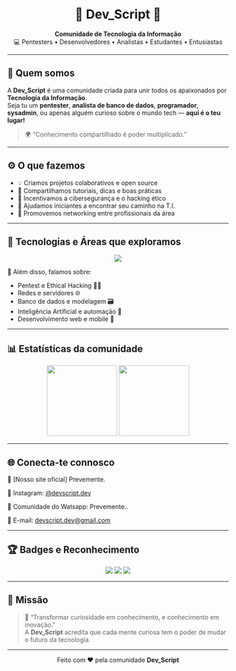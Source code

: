 
<h1 align="center">👾 Dev_Script 👾</h1>
<p align="center">
  <b>Comunidade de Tecnologia da Informação</b><br>
  💻 Pentesters • Desenvolvedores • Analistas • Estudantes • Entusiastas
</p>

---

## 🧭 Quem somos
A **Dev_Script** é uma comunidade criada para unir todos os apaixonados por **Tecnologia da Informação**.  
Seja tu um **pentester**, **analista de banco de dados**, **programador**, **sysadmin**, ou apenas alguém curioso sobre o mundo tech — **aqui é o teu lugar!**

> 🌍 “Conhecimento compartilhado é poder multiplicado.”

---

## ⚙️ O que fazemos
- 💡 Criamos projetos colaborativos e open source  
- 🧠 Compartilhamos tutoriais, dicas e boas práticas  
- 🔐 Incentivamos a cibersegurança e o hacking ético  
- 🧩 Ajudamos iniciantes a encontrar seu caminho na T.I.  
- 🚀 Promovemos networking entre profissionais da área  

---

## 🧠 Tecnologias e Áreas que exploramos
<div align="center">
  <img src="https://skillicons.dev/icons?i=html,css,js,php,python,mysql,bootstrap,java,react,nodejs,git,github,linux,bash" />
</div>

🧩 Além disso, falamos sobre:
- Pentest e Ethical Hacking 🕵️‍♂️  
- Redes e servidores 🌐  
- Banco de dados e modelagem 🗃️  
- Inteligência Artificial e automação 🤖  
- Desenvolvimento web e mobile 📱  

---

## 📊 Estatísticas da comunidade
<div align="center">
  <img src="https://github-readme-stats.vercel.app/api?username=Dev-Script&show_icons=true&theme=tokyonight" height="160px"/>
  <img src="https://github-readme-stats.vercel.app/api/top-langs/?username=Dev-Script&layout=compact&theme=tokyonight" height="160px"/>
</div>

---

## 🌐 Conecta-te connosco
🔗 [Nosso site oficial] Prevemente.

📱 Instagram: [@devscript.dev](https://www.instagram.com/devscript.dev?igsh=YzljYTk1ODg3Zg==)

💬 Comunidade do Watsapp: Prevemente..

📧 E-mail: devscript.dev@gmail.com  

---

## 🏆 Badges e Reconhecimento
<p align="center">
  <img src="https://img.shields.io/badge/Comunidade-Tech-blue?style=for-the-badge&logo=github"/>
  <img src="https://img.shields.io/badge/Open%20Source-DevScript-success?style=for-the-badge&logo=git"/>
  <img src="https://img.shields.io/badge/Security-Focused-red?style=for-the-badge&logo=hackaday"/>
</p>

---

## 🧩 Missão
> 💬 “Transformar curiosidade em conhecimento, e conhecimento em inovação.”  
> A **Dev_Script** acredita que cada mente curiosa tem o poder de mudar o futuro da tecnologia.

---

<p align="center">
  Feito com ❤️ pela comunidade <b>Dev_Script</b>
</p>
